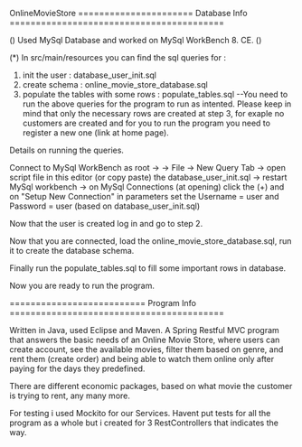 OnlineMovieStore
====================== Database Info =========================================

() Used MySql Database and worked on MySql WorkBench 8. CE. ()

(*) In src/main/resources you can find the sql queries for :

1) init the user : database_user_init.sql
2) create schema : online_movie_store_database.sql
3) populate the tables with some rows : populate_tables.sql
--You need to run the above queries for the program to run as intented. Please keep in mind that only the necessary rows are created at step 3, for exaple no customers are created and for you to run the program you need to register a new one (link at home page).

Details on running the queries.

Connect to MySql WorkBench as root -> -> File -> New Query Tab -> open script file in this editor (or copy paste) the database_user_init.sql -> restart MySql workbench -> on MySql Connections (at opening) click the (+) and on "Setup New Connection" in parameters set the Username = user and Password = user (based on database_user_init.sql)

Now that the user is created log in and go to step 2.

Now that you are connected, load the online_movie_store_database.sql, run it to create the database schema.

Finally run the populate_tables.sql to fill some important rows in database.

Now you are ready to run the program.

========================== Program Info =========================================

Written in Java, used Eclipse and Maven. A Spring Restful MVC program that answers the basic needs of an Online Movie Store, where users can create account, see the available movies, filter them based on genre, and rent them (create order) and being able to watch them online only after paying for the days they predefined.

There are different economic packages, based on what movie the customer is trying to rent, any many more.

For testing i used Mockito for our Services. Havent put tests for all the program as a whole but i created for 3 RestControllers that indicates the way.